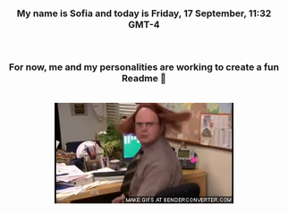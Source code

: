 


<div align="center">
<h3 >My name is Sofia and today is Friday, 17 September, 11:32 GMT-4</h3><br>
<h3 >For now, me and my personalities are working to create a fun Readme 👋
</h3><br>
<img src='img/dwight.gif' alt='working...'/>
</div>
